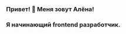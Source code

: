 ### Привет! 👋  Меня зовут Алёна!
### Я начинающий frontend разработчик.

<!--
**AlionaKulikova/AlionaKulikova** is a ✨ _special_ ✨ repository because its `README.md` (this file) appears on your GitHub profile.

Here are some ideas to get you started:
- 🔭 В настоящее время я работаю над проектом для строительной организации.
-->
